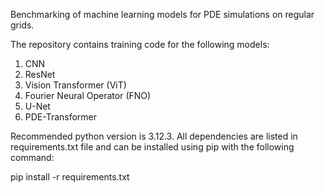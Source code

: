 Benchmarking of machine learning models for PDE simulations on regular grids. 

The repository contains training code for the following models:

1. CNN
2. ResNet
3. Vision Transformer (ViT)
4. Fourier Neural Operator (FNO)
5. U-Net
6. PDE-Transformer

Recommended python version is 3.12.3. All dependencies are listed in requirements.txt file and can be installed using pip with the following command: 

pip install -r requirements.txt



